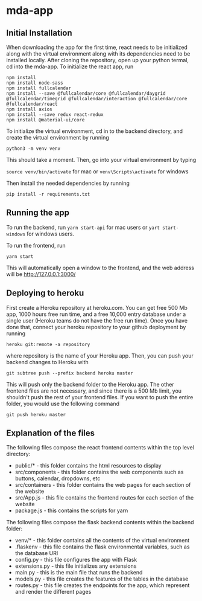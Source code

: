 # mda-app
## Initial Installation
When downloading the app for the first time, react needs to be initialized along with the virtual environment along with its dependencies need to be installed locally. After cloning the repository, open up your python termal, cd into the mda-app. To initialize the react app, run 
```
npm install
npm install node-sass
npm install fullcalendar
npm install --save @fullcalendar/core @fullcalendar/daygrid @fullcalendar/timegrid @fullcalendar/interaction @fullcalendar/core @fullcalendar/react
npm install axios
npm install --save redux react-redux
npm install @material-ui/core
```
To initialize the virtual environment, cd in to the backend directory, and create the virtual environment by running 
```
python3 -m venv venv
```
This should take a moment. Then, go into your virtual environment by typing 

`source venv/bin/activate` for mac or `venv\Scripts\activate` for windows

Then install the needed dependencies by running
```
pip install -r requirements.txt
```

## Running the app
To run the backend, run `yarn start-api` for mac users or `yart start-windows` for windows users.

To run the frontend, run
```
yarn start
```
This will automatically open a window to the frontend, and the web address will be http://127.0.0.1:3000/

## Deploying to heroku
First create a Heroku repository at heroku.com. You can get free 500 Mb app, 1000 hours free run time, and a free 10,000 entry database under a single user (Heroku teams do not have the free run time). Once you have done that, connect your heroku repository to your github deployment by running 
```
heroku git:remote -a repository
```
where repository is the name of your Heroku app.
Then, you can push your backend changes to Heroku with
```
git subtree push --prefix backend heroku master
```
This will push only the backend folder to the Heroku app. The other frontend files are not necessary, and since there is a 500 Mb limit, you shouldn't push the rest of your frontend files. If you want to push the entire folder, you would use the following command
```
git push heroku master
```
## Explanation of the files
The following files compose the react frontend contents within the top level directory:
* public/* - this folder contains the html resources to display
* src/components - this folder contains the web components such as buttons, calendar, dropdowns, etc
* src/containers - this folder contains the web pages for each section of the website
* src/App.js - this file contains the frontend routes for each section of the website
* package.js - this contains the scripts for yarn

The following files compose the flask backend contents within the backend folder:
* venv/* - this folder contains all the contents of the virtual environment
* .flaskenv - this file contains the flask environmental variables, such as the database URI
* config.py - this file configures the app with Flask
* extensions.py - this file initializes any extensions
* main.py - this is the main file that runs the backend
* models.py - this file creates the features of the tables in the database
* routes.py - this file creates the endpoints for the app, which represent and render the different pages
